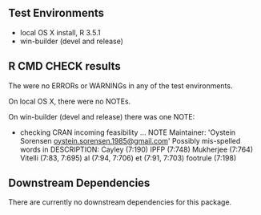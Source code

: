 ## Test Environments
* local OS X install, R 3.5.1
* win-builder (devel and release)

## R CMD CHECK results
The were no ERRORs or WARNINGs in any of the test environments.


On local OS X, there were no NOTEs.

On win-builder (devel and release) there was one NOTE:

* checking CRAN incoming feasibility ... NOTE
Maintainer: 'Oystein Sorensen <oystein.sorensen.1985@gmail.com>'
Possibly mis-spelled words in DESCRIPTION:
  Cayley (7:190)
  IPFP (7:748)
  Mukherjee (7:764)
  Vitelli (7:83, 7:695)
  al (7:94, 7:706)
  et (7:91, 7:703)
  footrule (7:198)

## Downstream Dependencies
There are currently no downstream dependencies for this package.
